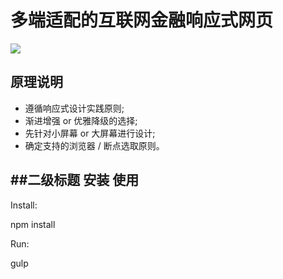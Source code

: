 多端适配的互联网金融响应式网页
====  

![](http://www.gosolo.top/img/pasted-image-small.png) 

原理说明 
-------  
* 遵循响应式设计实践原则;<br/>
* 渐进增强 or 优雅降级的选择;<br/>
* 先针对小屏幕 or 大屏幕进行设计; <br/>
* 确定支持的浏览器 / 断点选取原则。<br/>

##二级标题 安装 使用
------------------
Install:

npm install

Run:

gulp



